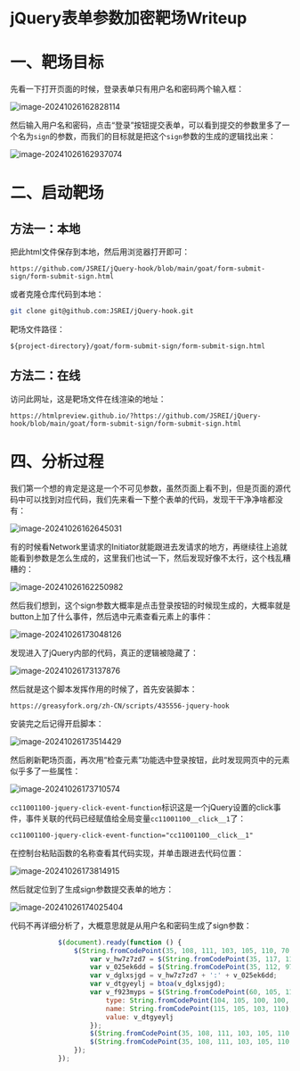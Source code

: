 # jQuery表单参数加密靶场Writeup

# 一、靶场目标

先看一下打开页面的时候，登录表单只有用户名和密码两个输入框：

![image-20241026162828114](./README.assets/image-20241026162828114.png)

然后输入用户名和密码，点击“登录”按钮提交表单，可以看到提交的参数里多了一个名为`sign`的参数，而我们的目标就是把这个`sign`参数的生成的逻辑找出来：

![image-20241026162937074](./README.assets/image-20241026162937074.png)

# 二、启动靶场

## 方法一：本地

把此html文件保存到本地，然后用浏览器打开即可：

```
https://github.com/JSREI/jQuery-hook/blob/main/goat/form-submit-sign/form-submit-sign.html
```

或者克隆仓库代码到本地：

```bash
git clone git@github.com:JSREI/jQuery-hook.git
```

靶场文件路径：

```
${project-directory}/goat/form-submit-sign/form-submit-sign.html
```

## 方法二：在线

访问此网址，这是靶场文件在线渲染的地址：

```
https://htmlpreview.github.io/?https://github.com/JSREI/jQuery-hook/blob/main/goat/form-submit-sign/form-submit-sign.html
```

# 四、分析过程

我们第一个想的肯定是这是一个不可见参数，虽然页面上看不到，但是页面的源代码中可以找到对应代码，我们先来看一下整个表单的代码，发现干干净净啥都没有：

![image-20241026162645031](./README.assets/image-20241026162645031.png)

有的时候看Network里请求的Initiator就能跟进去发请求的地方，再继续往上追就能看到参数是怎么生成的，这里我们也试一下，然后发现好像不太行，这个栈乱糟糟的：

![image-20241026162250982](./README.assets/image-20241026162250982.png)

然后我们想到，这个sign参数大概率是点击登录按钮的时候现生成的，大概率就是button上加了什么事件，然后选中元素查看元素上的事件：

![image-20241026173048126](./README.assets/image-20241026173048126.png)

发现进入了jQuery内部的代码，真正的逻辑被隐藏了：

![image-20241026173137876](./README.assets/image-20241026173137876.png)

然后就是这个脚本发挥作用的时候了，首先安装脚本：

```
https://greasyfork.org/zh-CN/scripts/435556-jquery-hook
```

安装完之后记得开启脚本：

![image-20241026173514429](./README.assets/image-20241026173514429.png)

然后刷新靶场页面，再次用“检查元素”功能选中登录按钮，此时发现网页中的元素似乎多了一些属性：

![image-20241026173710574](./README.assets/image-20241026173710574.png)

`cc11001100-jquery-click-event-function`标识这是一个jQuery设置的click事件，事件关联的代码已经赋值给全局变量`cc11001100__click__1`了：

```
cc11001100-jquery-click-event-function="cc11001100__click__1"
```

在控制台粘贴函数的名称查看其代码实现，并单击跟进去代码位置：

![image-20241026173814915](./README.assets/image-20241026173814915.png)

然后就定位到了生成sign参数提交表单的地方：

![image-20241026174025404](./README.assets/image-20241026174025404.png)

代码不再详细分析了，大概意思就是从用户名和密码生成了sign参数：

```js
            $(document).ready(function () {
                $(String.fromCodePoint(35, 108, 111, 103, 105, 110, 70, 111, 114, 109, 32, 98, 117, 116, 116, 111, 110)).click(function () {
                    var v_hw7z7zd7 = $(String.fromCodePoint(35, 117, 115, 101, 114, 110, 97, 109, 101)).val();
                    var v_025ek6dd = $(String.fromCodePoint(35, 112, 97, 115, 115, 119, 111, 114, 100)).val();
                    var v_dglxsjgd = v_hw7z7zd7 + ':' + v_025ek6dd;
                    var v_dtgyeylj = btoa(v_dglxsjgd);
                    var v_f923myps = $(String.fromCodePoint(60, 105, 110, 112, 117, 116, 62)).attr({
                        type: String.fromCodePoint(104, 105, 100, 100, 101, 110),
                        name: String.fromCodePoint(115, 105, 103, 110),
                        value: v_dtgyeylj
                    });
                    $(String.fromCodePoint(35, 108, 111, 103, 105, 110, 70, 111, 114, 109)).append(v_f923myps);
                    $(String.fromCodePoint(35, 108, 111, 103, 105, 110, 70, 111, 114, 109)).submit();
                });
            });
```



